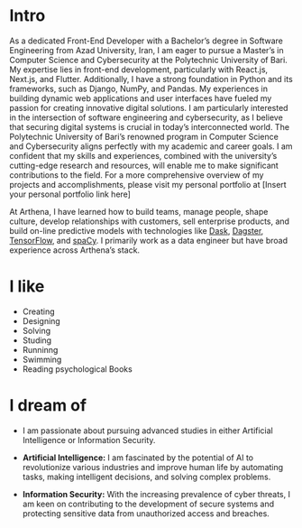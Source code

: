 # Intro

As a dedicated Front-End Developer with a Bachelor’s degree in Software Engineering from Azad University, Iran, I am eager to pursue a Master’s in Computer Science and Cybersecurity at the Polytechnic University of Bari. My expertise lies in front-end development, particularly with React.js, Next.js, and Flutter. Additionally, I have a strong foundation in Python and its frameworks, such as Django, NumPy, and Pandas. My experiences in building dynamic web applications and user interfaces have fueled my passion for creating innovative digital solutions. I am particularly interested in the intersection of software engineering and cybersecurity, as I believe that securing digital systems is crucial in today’s interconnected world. The Polytechnic University of Bari’s renowned program in Computer Science and Cybersecurity aligns perfectly with my academic and career goals. I am confident that my skills and experiences, combined with the university’s cutting-edge research and resources, will enable me to make significant contributions to the field. For a more comprehensive overview of my projects and accomplishments, please visit my personal portfolio at [Insert your personal portfolio link here]

<!-- # Currently -->

At Arthena, I have learned how to build teams, manage people, shape culture, develop relationships with customers, sell enterprise products, and build on-line predictive models with technologies like [Dask](https://dask.org/), [Dagster](https://dagster.io/), [TensorFlow](https://www.tensorflow.org/), and [spaCy](https://spacy.io/). I primarily work as a data engineer but have broad experience across Arthena’s stack.

# I like

- Creating
- Designing
- Solving
- Studing
- Runninng
- Swimming
- Reading psychological Books

# I dream of

- I am passionate about pursuing advanced studies in either Artificial Intelligence or Information Security.

- **Artificial Intelligence:** I am fascinated by the potential of AI to revolutionize various industries and improve human life by automating tasks, making intelligent decisions, and solving complex problems.

- **Information Security:** With the increasing prevalence of cyber threats, I am keen on contributing to the development of secure systems and protecting sensitive data from unauthorized access and breaches.
